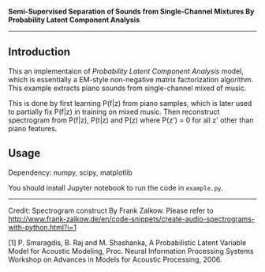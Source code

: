 **Semi-Supervised Separation of Sounds from Single-Channel Mixtures By Probability Latent Component Analysis**

-----

## Introduction

This an implementaion of *Probability Latent Component Analysis* model, which is essentially a EM-style non-negative matrix factorization algorithm. This example extracts piano sounds from single-channel mixed of music.

This is done by first learning P(f|z) from piano samples,
which is later used to partially fix P(f|z) in training on mixed music. 
Then reconstruct spectrogram from P(f|z), P(t|z) and P(z) where P(z') = 0 for all z' other than piano features.

## Usage
Dependency: numpy, scipy, matplotlib

You should install Jupyter notebook to run the code in `example.py`.

---------

Credit: Spectrogram construct By Frank Zalkow. Please refer to http://www.frank-zalkow.de/en/code-snippets/create-audio-spectrograms-with-python.html?i=1


[1] P. Smaragdis, B. Raj and M. Shashanka, A Probabilistic Latent Variable Model for Acoustic Modeling, Proc. Neural Information Processing Systems Workshop on Advances in Models for Acoustic Processing, 2006.